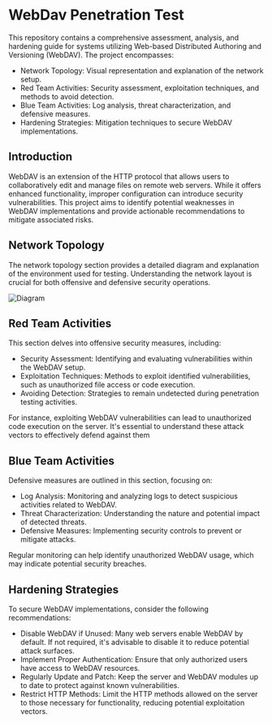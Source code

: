 # WebDav Penetration Test

This repository contains a comprehensive assessment, analysis, and hardening guide for systems utilizing Web-based Distributed Authoring and Versioning (WebDAV). The project encompasses:
- Network Topology: Visual representation and explanation of the network setup.
- Red Team Activities: Security assessment, exploitation techniques, and methods to avoid detection.
- Blue Team Activities: Log analysis, threat characterization, and defensive measures.
- Hardening Strategies: Mitigation techniques to secure WebDAV implementations.

## Introduction
WebDAV is an extension of the HTTP protocol that allows users to collaboratively edit and manage files on remote web servers. While it offers enhanced functionality, improper configuration can introduce security vulnerabilities. This project aims to identify potential weaknesses in WebDAV implementations and provide actionable recommendations to mitigate associated risks.

## Network Topology
The network topology section provides a detailed diagram and explanation of the environment used for testing. Understanding the network layout is crucial for both offensive and defensive security operations.

![Diagram](https://github.com/aele1401/WebDav_Pentest/blob/main/Images/RvB_Topology.PNG)

## Red Team Activities
This section delves into offensive security measures, including:
- Security Assessment: Identifying and evaluating vulnerabilities within the WebDAV setup.
- Exploitation Techniques: Methods to exploit identified vulnerabilities, such as unauthorized file access or code execution.
- Avoiding Detection: Strategies to remain undetected during penetration testing activities.

For instance, exploiting WebDAV vulnerabilities can lead to unauthorized code execution on the server. It's essential to understand these attack vectors to effectively defend against them

## Blue Team Activities
Defensive measures are outlined in this section, focusing on:
- Log Analysis: Monitoring and analyzing logs to detect suspicious activities related to WebDAV.
- Threat Characterization: Understanding the nature and potential impact of detected threats.
- Defensive Measures: Implementing security controls to prevent or mitigate attacks.

Regular monitoring can help identify unauthorized WebDAV usage, which may indicate potential security breaches.

## Hardening Strategies
To secure WebDAV implementations, consider the following recommendations:
- Disable WebDAV if Unused: Many web servers enable WebDAV by default. If not required, it's advisable to disable it to reduce potential attack surfaces. 
- Implement Proper Authentication: Ensure that only authorized users have access to WebDAV resources.
- Regularly Update and Patch: Keep the server and WebDAV modules up to date to protect against known vulnerabilities.
- Restrict HTTP Methods: Limit the HTTP methods allowed on the server to those necessary for functionality, reducing potential exploitation vectors.

